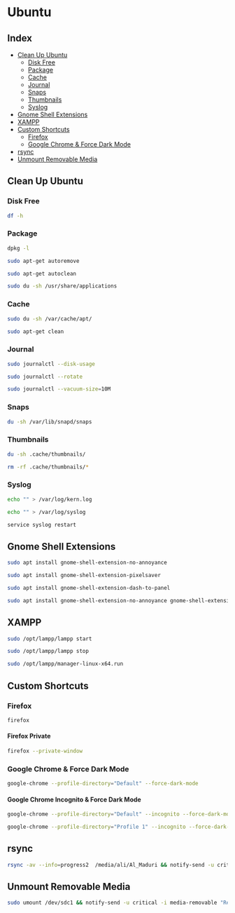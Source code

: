 # Ubuntu

## Index
* [Clean Up Ubuntu](https://github.com/almaduri/ubuntu#clean-up-ubuntu)
  * [Disk Free](https://github.com/almaduri/ubuntu#disk-free)
  * [Package](https://github.com/almaduri/ubuntu#package)
  * [Cache](https://github.com/almaduri/ubuntu#cache)
  * [Journal](https://github.com/almaduri/ubuntu#journal)
  * [Snaps](https://github.com/almaduri/ubuntu#snaps)
  * [Thumbnails](https://github.com/almaduri/ubuntu#thumbnails)
  * [Syslog](https://github.com/almaduri/ubuntu#syslog)
* [Gnome Shell Extensions](https://github.com/almaduri/ubuntu#gnome-shell-extensions)
* [XAMPP](https://github.com/almaduri/ubuntu#xampp)
* [Custom Shortcuts](https://github.com/almaduri/ubuntu#custom-shortcuts)
  * [Firefox](https://github.com/almaduri/ubuntu#firefox)
  * [Google Chrome & Force Dark Mode](https://github.com/almaduri/ubuntu#google-chrome)
* [rsync](https://github.com/almaduri/ubuntu#rsync)
* [Unmount Removable Media](https://github.com/almaduri/ubuntu#unmount-removable-media)

## Clean Up Ubuntu

### Disk Free

```BASH
df -h
```

### Package

```BASH
dpkg -l
```

```BASH
sudo apt-get autoremove
```

```BASH
sudo apt-get autoclean
```

```BASH
sudo du -sh /usr/share/applications
```

### Cache

```BASH
sudo du -sh /var/cache/apt/
```

```BASH
sudo apt-get clean
```

### Journal

```BASH
sudo journalctl --disk-usage
```

```BASH
sudo journalctl --rotate
```

```BASH
sudo journalctl --vacuum-size=10M
```

### Snaps

```BASH
du -sh /var/lib/snapd/snaps
```

### Thumbnails

```BASH
du -sh .cache/thumbnails/
```

```BASH
rm -rf .cache/thumbnails/*
```

### Syslog

```BASH
echo "" > /var/log/kern.log
```

```BASH
echo "" > /var/log/syslog
```

```BASH
service syslog restart
```

## Gnome Shell Extensions

```BASH
sudo apt install gnome-shell-extension-no-annoyance
```

```BASH
sudo apt install gnome-shell-extension-pixelsaver
```

```BASH
sudo apt install gnome-shell-extension-dash-to-panel
```

```BASH
sudo apt install gnome-shell-extension-no-annoyance gnome-shell-extension-pixelsaver gnome-shell-extension-dash-to-panel
```

## XAMPP

```BASH
sudo /opt/lampp/lampp start
```

```BASH
sudo /opt/lampp/lampp stop
```

```BASH
sudo /opt/lampp/manager-linux-x64.run
```

## Custom Shortcuts

### Firefox

```BASH
firefox
```

#### Firefox Private

```BASH
firefox --private-window
```

### Google Chrome & Force Dark Mode

```BASH
google-chrome --profile-directory="Default" --force-dark-mode
```

#### Google Chrome Incognito & Force Dark Mode

```BASH
google-chrome --profile-directory="Default" --incognito --force-dark-mode
```

```BASH
google-chrome --profile-directory="Profile 1" --incognito --force-dark-mode
```

## rsync

```BASH
rsync -av --info=progress2  /media/ali/Al_Maduri && notify-send -u critical -i media-removable "Copy Complete" "Files Copied"
```

## Unmount Removable Media

```BASH
sudo umount /dev/sdc1 && notify-send -u critical -i media-removable "Removable Media" "Successfully Unmounted"
```
